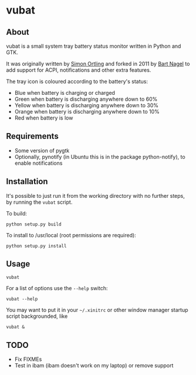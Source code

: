 vubat
=====

About
-----

vubat is a small system tray battery status monitor written in Python and GTK.

It was originally written by [Simon Ortling][1] and forked in 2011 by 
[Bart Nagel][2] to add support for ACPI, notifications and other extra features.

[1]: http://ortling.com/vubat/
[2]: https://github.com/tremby/vubat

The tray icon is coloured according to the battery's status:

- Blue when battery is charging or charged
- Green when battery is discharging anywhere down to 60%
- Yellow when battery is discharging anywhere down to 30%
- Orange when battery is discharging anywhere down to 10%
- Red when battery is low

Requirements
------------

- Some version of pygtk
- Optionally, pynotify (in Ubuntu this is in the package python-notify), to 
  enable notifications

Installation
------------

It's possible to just run it from the working directory with no further steps, 
by running the `vubat` script.

To build:

	python setup.py build

To install to /usr/local (root permissions are required):

	python setup.py install

Usage
-----

	vubat

For a list of options use the `--help` switch:

	vubat --help

You may want to put it in your `~/.xinitrc` or other window manager startup 
script backgrounded, like

	vubat &

TODO
----

- Fix FIXMEs
- Test in ibam (ibam doesn't work on my laptop) or remove support

